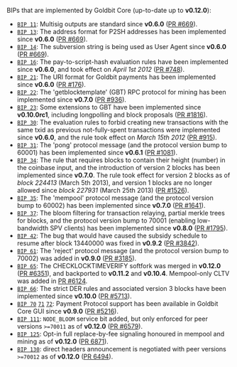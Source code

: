 BIPs that are implemented by Goldbit Core (up-to-date up to **v0.12.0**):

* [`BIP 11`](https://github.com/goldbit/bips/blob/master/bip-0011.mediawiki): Multisig outputs are standard since **v0.6.0** ([PR #669](https://github.com/goldbit/goldbit/pull/669)).
* [`BIP 13`](https://github.com/goldbit/bips/blob/master/bip-0013.mediawiki): The address format for P2SH addresses has been implemented since **v0.6.0** ([PR #669](https://github.com/goldbit/goldbit/pull/669)).
* [`BIP 14`](https://github.com/goldbit/bips/blob/master/bip-0014.mediawiki): The subversion string is being used as User Agent since **v0.6.0** ([PR #669](https://github.com/goldbit/goldbit/pull/669)).
* [`BIP 16`](https://github.com/goldbit/bips/blob/master/bip-0016.mediawiki): The pay-to-script-hash evaluation rules have been implemented since **v0.6.0**, and took effect on *April 1st 2012* ([PR #748](https://github.com/goldbit/goldbit/pull/748)).
* [`BIP 21`](https://github.com/goldbit/bips/blob/master/bip-0021.mediawiki): The URI format for Goldbit payments has been implemented since **v0.6.0** ([PR #176](https://github.com/goldbit/goldbit/pull/176)).
* [`BIP 22`](https://github.com/goldbit/bips/blob/master/bip-0022.mediawiki): The 'getblocktemplate' (GBT) RPC protocol for mining has been implemented since **v0.7.0** ([PR #936](https://github.com/goldbit/goldbit/pull/936)).
* [`BIP 23`](https://github.com/goldbit/bips/blob/master/bip-0023.mediawiki): Some extensions to GBT have been implemented since **v0.10.0rc1**, including longpolling and block proposals ([PR #1816](https://github.com/goldbit/goldbit/pull/1816)).
* [`BIP 30`](https://github.com/goldbit/bips/blob/master/bip-0030.mediawiki): The evaluation rules to forbid creating new transactions with the same txid as previous not-fully-spent transactions were implemented since **v0.6.0**, and the rule took effect on *March 15th 2012* ([PR #915](https://github.com/goldbit/goldbit/pull/915)).
* [`BIP 31`](https://github.com/goldbit/bips/blob/master/bip-0031.mediawiki): The 'pong' protocol message (and the protocol version bump to 60001) has been implemented since **v0.6.1** ([PR #1081](https://github.com/goldbit/goldbit/pull/1081)).
* [`BIP 34`](https://github.com/goldbit/bips/blob/master/bip-0034.mediawiki): The rule that requires blocks to contain their height (number) in the coinbase input, and the introduction of version 2 blocks has been implemented since **v0.7.0**. The rule took effect for version 2 blocks as of *block 224413* (March 5th 2013), and version 1 blocks are no longer allowed since *block 227931* (March 25th 2013) ([PR #1526](https://github.com/goldbit/goldbit/pull/1526)).
* [`BIP 35`](https://github.com/goldbit/bips/blob/master/bip-0035.mediawiki): The 'mempool' protocol message (and the protocol version bump to 60002) has been implemented since **v0.7.0** ([PR #1641](https://github.com/goldbit/goldbit/pull/1641)).
* [`BIP 37`](https://github.com/goldbit/bips/blob/master/bip-0037.mediawiki): The bloom filtering for transaction relaying, partial merkle trees for blocks, and the protocol version bump to 70001 (enabling low-bandwidth SPV clients) has been implemented since **v0.8.0** ([PR #1795](https://github.com/goldbit/goldbit/pull/1795)).
* [`BIP 42`](https://github.com/goldbit/bips/blob/master/bip-0042.mediawiki): The bug that would have caused the subsidy schedule to resume after block 13440000 was fixed in **v0.9.2** ([PR #3842](https://github.com/goldbit/goldbit/pull/3842)).
* [`BIP 61`](https://github.com/goldbit/bips/blob/master/bip-0061.mediawiki): The 'reject' protocol message (and the protocol version bump to 70002) was added in **v0.9.0** ([PR #3185](https://github.com/goldbit/goldbit/pull/3185)).
* [`BIP 65`](https://github.com/goldbit/bips/blob/master/bip-0065.mediawiki): The CHECKLOCKTIMEVERIFY softfork was merged in **v0.12.0** ([PR #6351](https://github.com/goldbit/goldbit/pull/6351)), and backported to **v0.11.2** and **v0.10.4**. Mempool-only CLTV was added in [PR #6124](https://github.com/goldbit/goldbit/pull/6124).
* [`BIP 66`](https://github.com/goldbit/bips/blob/master/bip-0066.mediawiki): The strict DER rules and associated version 3 blocks have been implemented since **v0.10.0** ([PR #5713](https://github.com/goldbit/goldbit/pull/5713)).
* [`BIP 70`](https://github.com/goldbit/bips/blob/master/bip-0070.mediawiki) [`71`](https://github.com/goldbit/bips/blob/master/bip-0071.mediawiki) [`72`](https://github.com/goldbit/bips/blob/master/bip-0072.mediawiki): Payment Protocol support has been available in Goldbit Core GUI since **v0.9.0** ([PR #5216](https://github.com/goldbit/goldbit/pull/5216)).
* [`BIP 111`](https://github.com/goldbit/bips/blob/master/bip-0111.mediawiki): `NODE_BLOOM` service bit added, but only enforced for peer versions `>=70011` as of **v0.12.0** ([PR #6579](https://github.com/goldbit/goldbit/pull/6579)).
* [`BIP 125`](https://github.com/goldbit/bips/blob/master/bip-0125.mediawiki): Opt-in full replace-by-fee signaling honoured in mempool and mining as of **v0.12.0** ([PR 6871](https://github.com/goldbit/goldbit/pull/6871)).
* [`BIP 130`](https://github.com/goldbit/bips/blob/master/bip-0130.mediawiki): direct headers announcement is negotiated with peer versions `>=70012` as of **v0.12.0** ([PR 6494](https://github.com/goldbit/goldbit/pull/6494)).
